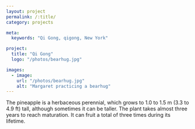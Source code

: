 ```yaml
---
layout: project
permalink: /:title/
category: projects

meta:
  keywords: "Qi Gong, qigong, New York"

project:
  title: "Qi Gong"
  logo: "/photos/bearhug.jpg"

images:
  - image:
    url: "/photos/bearhug.jpg"
    alt: "Margaret practicing a bearhug"
---
```

<p>The pineapple is a herbaceous perennial, which grows to 1.0 to 1.5 m (3.3 to 4.9 ft) tall, although sometimes it can be taller. The plant takes almost three years to reach maturation. It can fruit a total of three times during its lifetime.</p>
